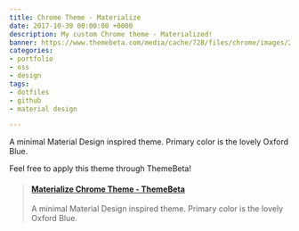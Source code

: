 ```yaml
---
title: Chrome Theme - Materialize
date: 2017-10-30 00:00:00 +0000
description: My custom Chrome theme - Materialized!
banner: https://www.themebeta.com/media/cache/728/files/chrome/images/201711/03/98dbe7b6f50947ee4cef06f28c4d362b.png
categories:
- portfolio
- oss
- design
tags:
- dotfiles
- github
- material design

---
```

A minimal Material Design inspired theme. Primary color is the lovely Oxford Blue.

Feel free to apply this theme through ThemeBeta!

<blockquote class="embedly-card"><h4><a href="https://www.themebeta.com/chrome/theme/856926">Materialize Chrome Theme - ThemeBeta</a></h4><p>A minimal Material Design inspired theme. Primary color is the lovely Oxford Blue.</p></blockquote>
<script async src="//cdn.embedly.com/widgets/platform.js" charset="UTF-8"></script>
